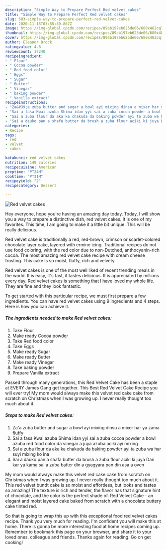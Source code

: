 ```yaml
---
description: "Simple Way to Prepare Perfect Red velvet cakes"
title: "Simple Way to Prepare Perfect Red velvet cakes"
slug: 603-simple-way-to-prepare-perfect-red-velvet-cakes
date: 2020-11-15T03:55:39.867Z
image: https://img-global.cpcdn.com/recipes/89ab197eb625de06/680x482cq70/red-velvet-cakes-recipe-main-photo.jpg
thumbnail: https://img-global.cpcdn.com/recipes/89ab197eb625de06/680x482cq70/red-velvet-cakes-recipe-main-photo.jpg
cover: https://img-global.cpcdn.com/recipes/89ab197eb625de06/680x482cq70/red-velvet-cakes-recipe-main-photo.jpg
author: Eleanor Brock
ratingvalue: 4.8
reviewcount: 17240
recipeingredient:
- " Flour"
- " Cocoa powder"
- " Red food color"
- " Eggs"
- " Sugar"
- " Butter"
- " Vinegar"
- " baking powder"
- " Vanilla extract"
recipeinstructions:
- "Za&#39;a zuba butter and sugar a bowl ayi mixing dinsu a mixer har ya zama fluffy"
- "Sai a fasa Kwai azuba Shima idan yyi sai a zuba cocoa powder a bowl azuba red food color da vinegar a juya azuba aciki ayi mixing"
- "Sai a zuba flour da aka ka chakuda da baking powder ayi ta zuba wa har suyi mixing ko ina"
- "Sai a dauko pan a shafa butter da brush a zuba flour aciki ki juya Dan kar ya kama sai a zuba batter din a gyagyara pan din asa a oven"
categories:
- Recipe
tags:
- red
- velvet
- cakes

katakunci: red velvet cakes 
nutrition: 149 calories
recipecuisine: American
preptime: "PT24M"
cooktime: "PT31M"
recipeyield: "2"
recipecategory: Dessert

---
```



![Red velvet cakes](https://img-global.cpcdn.com/recipes/89ab197eb625de06/680x482cq70/red-velvet-cakes-recipe-main-photo.jpg)

Hey everyone, hope you're having an amazing day today. Today, I will show you a way to prepare a distinctive dish, red velvet cakes. It is one of my favorites. This time, I am going to make it a little bit unique. This will be really delicious.

Red velvet cake is traditionally a red, red-brown, crimson or scarlet-colored chocolate layer cake, layered with ermine icing. Traditional recipes do not use food coloring, with the red color due to non-Dutched, anthocyanin-rich cocoa. The most amazing red velvet cake recipe with cream cheese frosting. This cake is so moist, fluffy, rich and velvety.

Red velvet cakes is one of the most well liked of recent trending meals in the world. It is easy, it's fast, it tastes delicious. It is appreciated by millions every day. Red velvet cakes is something that I have loved my whole life. They are fine and they look fantastic.


To get started with this particular recipe, we must first prepare a few ingredients. You can have red velvet cakes using 9 ingredients and 4 steps. Here is how you can achieve it.

<!--inarticleads1-->

##### The ingredients needed to make Red velvet cakes:

1. Take  Flour
1. Make ready  Cocoa powder
1. Take  Red food color
1. Take  Eggs
1. Make ready  Sugar
1. Make ready  Butter
1. Make ready  Vinegar
1. Take  baking powder
1. Prepare  Vanilla extract


Passed through many generations, this Red Velvet Cake has been a staple at EVERY James Gang get together. This Best Red Velvet Cake Recipe you will ever try! My mom would always make this velvet red cake cake from scratch on Christmas when I was growing up. I never really thought too much about it. 

<!--inarticleads2-->

##### Steps to make Red velvet cakes:

1. Za&#39;a zuba butter and sugar a bowl ayi mixing dinsu a mixer har ya zama fluffy
1. Sai a fasa Kwai azuba Shima idan yyi sai a zuba cocoa powder a bowl azuba red food color da vinegar a juya azuba aciki ayi mixing
1. Sai a zuba flour da aka ka chakuda da baking powder ayi ta zuba wa har suyi mixing ko ina
1. Sai a dauko pan a shafa butter da brush a zuba flour aciki ki juya Dan kar ya kama sai a zuba batter din a gyagyara pan din asa a oven


My mom would always make this velvet red cake cake from scratch on Christmas when I was growing up. I never really thought too much about it. This red velvet bundt cake is so moist and effortless, but looks and tastes so amazing! The texture is rich and tender, the flavor has that signature hint of chocolate, and the color is the perfect shade of. Red Velvet Cake - an elegant and moist layered cake baked from scratch with a chocolate buttery cake tinted red. 

So that is going to wrap this up with this exceptional food red velvet cakes recipe. Thank you very much for reading. I'm confident you will make this at home. There is gonna be more interesting food at home recipes coming up. Remember to bookmark this page on your browser, and share it to your loved ones, colleague and friends. Thanks again for reading. Go on get cooking!
